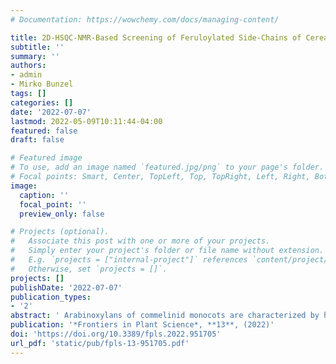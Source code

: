 ```yaml
---
# Documentation: https://wowchemy.com/docs/managing-content/

title: 2D-HSQC-NMR-Based Screening of Feruloylated Side-Chains of Cereal Grain Arabinoxylans
subtitle: ''
summary: ''
authors:
- admin
- Mirko Bunzel
tags: []
categories: []
date: '2022-07-07'
lastmod: 2022-05-09T10:11:44-04:00
featured: false
draft: false

# Featured image
# To use, add an image named `featured.jpg/png` to your page's folder.
# Focal points: Smart, Center, TopLeft, Top, TopRight, Left, Right, BottomLeft, Bottom, BottomRight.
image:
  caption: ''
  focal_point: ''
  preview_only: false

# Projects (optional).
#   Associate this post with one or more of your projects.
#   Simply enter your project's folder or file name without extension.
#   E.g. `projects = ["internal-project"]` references `content/project/deep-learning/index.md`.
#   Otherwise, set `projects = []`.
projects: []
publishDate: '2022-07-07'
publication_types:
- '2'
abstract: ' Arabinoxylans of commelinid monocots are characterized by high contents of ferulic acid that is incorporated into arabinose-bearing side-chains of varying complexity. Species-related differences in the feruloylated side-chain profiles of grain arabinoxylans are observed and lead to differences in arabinoxylan functionality. Here, a semi-quantitative assay based on <sup>1</sup>H-<sup>13</sup>C-correlation NMR spectroscopy (HSQC experiment) was developed to profile feruloylated side-chains of cereal grain arabinoxylans. Following acidic liberation of the feruloylated side-chains from the xylan backbone and a clean-up step using C18 solid phase extraction, the feruloylated oligosaccharides FA (5-O-trans-feruloyl-L-arabinofuranose), FAX (β-<sc>d</sc>-xylopyranosyl-(1 → 2)-5-O-trans-feruloyl-<sc>l</sc>-arabinofuranose) and FAXG (α-<sc>l</sc>-galactopyranosyl-(1 → 2)-β-<sc>d</sc>-xylopyranosyl-(1 → 2)-5-O-trans-feruloyl-<sc>l</sc>-arabinofuranose) were analyzed by HSQC-NMR. Marker signals were identified for each compound, and experimental conditions such as solvent and internal standard as well as measurement and processing conditions were optimized for a semi-quantitative determination. The approach was validated with respect to accuracy, precision, limit of detection, and limit of quantification. The newly developed approach was applied to several cereal samples including oats, popcorn maize, wheat, and wild rice. Data were compared to an HPLC-DAD/MS approach published earlier by our group, demonstrating that the results of the HSQC approach were comparable to the more time-consuming and technically more challenging HPLC-DAD/MS method.'
publication: '*Frontiers in Plant Science*, **13**, (2022)'
doi: 'https://doi.org/10.3389/fpls.2022.951705'
url_pdf: 'static/pub/fpls-13-951705.pdf'
---
```

